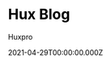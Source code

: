 ---
title: Hux Blog
github: https://github.com/Huxpro/huxpro.github.io
demo: http://huangxuan.me/
license: Apache-2.0 License
author: Huxpro
author_link: ''
date: 2021-04-29T00:00:00.000Z
ssg:
  - Jekyll
cms: null
css: null
category:
  - Blog
description: null
draft: true
publish_date: '2015-01-29T15:03:17Z'
update_date: '2022-08-15T10:37:47Z'
github_star: 6397
github_fork: 4283
---